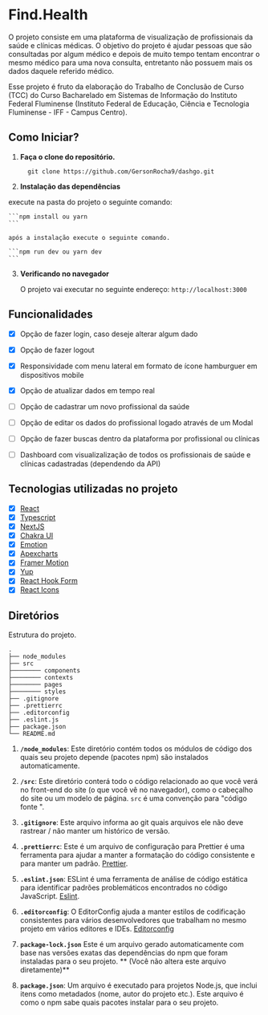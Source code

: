# Find.Health

O projeto consiste em uma plataforma de visualização de profissionais da saúde e clínicas médicas. O objetivo do projeto é ajudar pessoas que são consultadas por algum médico e depois de muito tempo tentam encontrar o mesmo médico para uma nova consulta, entretanto não possuem mais os dados daquele referido médico.

Esse projeto é fruto da elaboração do Trabalho de Conclusão de Curso (TCC) do Curso Bacharelado em Sistemas de Informação do Instituto Federal Fluminense (Instituto Federal de Educação, Ciência e Tecnologia Fluminense - IFF - Campus Centro).

## Como Iniciar?

1.  **Faça o clone do repositório.**

    ```
      git clone https://github.com/GersonRocha9/dashgo.git
    ```

2.  **Instalação das dependências**

   execute na pasta do projeto o seguinte comando:

    ```npm install ou yarn
    ```

    após a instalação execute o seguinte comando.

    ```npm run dev ou yarn dev
    ```

3.  **Verificando no navegador**

    O projeto vai executar no seguinte endereço: `http://localhost:3000`

## Funcionalidades
 - [x] Opção de fazer login, caso deseje alterar algum dado
 - [x] Opção de fazer logout
 - [x] Responsividade com menu lateral em formato de ícone hamburguer em dispositivos mobile
 - [x] Opção de atualizar dados em tempo real
 - [ ] Opção de cadastrar um novo profissional da saúde
 - [ ] Opção de editar os dados do profissional logado através de um Modal
 - [ ] Opção de fazer buscas dentro da plataforma por profissional ou clínicas
 - [ ] Dashboard com visualizalização de todos os profissionais de saúde e clínicas cadastradas (dependendo da API)


## Tecnologias utilizadas no projeto

 - [x] [React](https://pt-br.reactjs.org/)
 - [x] [Typescript](https://pt-br.reactjs.org/)
 - [x] [NextJS](https://nextjs.org/)
 - [x] [Chakra UI](https://chakra-ui.com/)
 - [x] [Emotion](https://emotion.sh/docs/styled)
 - [x] [Apexcharts](https://apexcharts.com/)
 - [x] [Framer Motion](https://www.framer.com/motion/)
 - [x] [Yup](https://github.com/jquense/yupp)
 - [x] [React Hook Form](https://react-hook-form.com/)
 - [x] [React Icons](https://react-icons.github.io/react-icons/)

## Diretórios

Estrutura do projeto.

    .
    ├── node_modules
    ├── src
    ├──────── components
    ├──────── contexts
    ├──────── pages
    ├──────── styles
    ├── .gitignore
    ├── .prettierrc
    ├── .editorconfig
    ├── .eslint.js
    ├── package.json
    └── README.md

1.  **`/node_modules`**: Este diretório contém todos os módulos de código dos quais seu projeto depende (pacotes npm) são instalados automaticamente.

2.  **`/src`**: Este diretório conterá todo o código relacionado ao que você verá no front-end do site (o que você vê no navegador), como o cabeçalho do site ou um modelo de página. `src` é uma convenção para "código fonte ".

3.  **`.gitignore`**: Este arquivo informa ao git quais arquivos ele não deve rastrear / não manter um histórico de versão.

4.  **`.prettierrc`**: Este é um arquivo de configuração para Prettier é uma ferramenta para ajudar a manter a formatação do código consistente e para manter um padrão. [Prettier](https://prettier.io/).

5.  **`.eslint.json`**: ESLint é uma ferramenta de análise de código estática para identificar padrões problemáticos encontrados no código JavaScript. [Eslint](https://eslint.org/).

6.  **`.editorconfig`**: O EditorConfig ajuda a manter estilos de codificação consistentes para vários desenvolvedores que trabalham no mesmo projeto em vários editores e IDEs. [Editorconfig](https://editorconfig.org/)

7. **`package-lock.json`** Este é um arquivo gerado automaticamente com base nas versões exatas das dependências do npm que foram instaladas para o seu projeto. ** (Você não altera este arquivo diretamente)**

8. **`package.json`**: Um arquivo é executado para projetos Node.js, que inclui itens como metadados (nome, autor do projeto etc.). Este arquivo é como o npm sabe quais pacotes instalar para o seu projeto.
